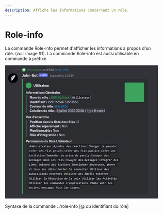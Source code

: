 ```yaml
---
description: Affiche les informations concernant un rôle.
---
```


# Role-info

La commande Role-info permet d'afficher les informations à propos d'un rôle. (voir image #1). La commande Role-info est aussi utilisable en commande à préfixe.

![Image #1](../../../.gitbook/assets/RoleInfo.png)

Syntaxe de la commande : /role-info \[@ ou identifiant du rôle]
